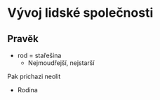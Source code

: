 # Vývoj lidské společnosti

## Pravěk

-   rod = stařešina
    -   Nejmoudřejší, nejstarší

Pak prichazi neolit

-   Rodina
